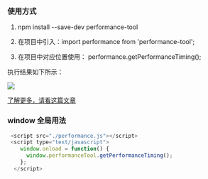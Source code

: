 
### 使用方式

  1. npm install --save-dev performance-tool  <br/>

  2. 在项目中引入：import performance from 'performance-tool'; <br/>

  3. 在项目中对应位置使用： performance.getPerformanceTiming();  <br/>

  执行结果如下所示：<br/>

<img src="https://raw.githubusercontent.com/tugenhua0707/react-collection/master/images/57.jpg" /> <br />

<a href="https://www.cnblogs.com/tugenhua0707/p/10982332.html">了解更多，请看这篇文章</a> <br />

### window 全局用法

```javascript
 <script src="./performance.js"></script>
 <script type="text/javascript">
    window.onload = function() {
      window.performanceTool.getPerformanceTiming();
    };
  </script>
```
